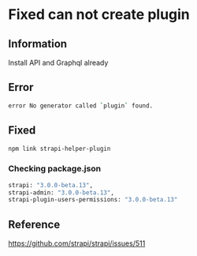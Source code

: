 # Fixed can not create plugin

## Information

Install API and Graphql already

## Error

```bash
error No generator called `plugin` found.
```

## Fixed

```bash
npm link strapi-helper-plugin
```

### Checking package.json

```bash
strapi: "3.0.0-beta.13",
strapi-admin: "3.0.0-beta.13",
strapi-plugin-users-permissions: "3.0.0-beta.13"
```

## Reference

<https://github.com/strapi/strapi/issues/511>
